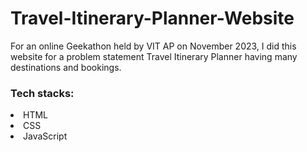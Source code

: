 # Travel-Itinerary-Planner-Website
For an online Geekathon held by VIT AP on November 2023, I did this website for a problem statement Travel Itinerary Planner having many destinations and bookings. 
<h3>Tech stacks:</h3>
<li>
  HTML
</li>
 <li> 
  CSS
</li>
<li>
  JavaScript
</li>
